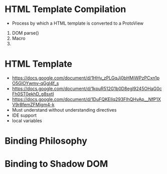 # HTML Template Compilation

* Process by which a HTML template is converted to a ProtoView

1. DOM parse()
2. Macro
3.

# HTML Template

* https://docs.google.com/document/d/1HHy_zPLGqJj0bHMiWPzPCxn1pO5GlOYwmv-qGgl4f_s
* https://docs.google.com/document/d/1kpuR512G1b0D8egl9245OHaG0cFh0ST0ekhD_g8sxtI
* https://docs.google.com/document/d/1DuFQKElIq293FlhQHvAp__NfP1XV9r8femZFMigm4-k
* Must understand without understanding directives
* IDE support
* local variables


# Binding Philosophy

# Binding to Shadow DOM